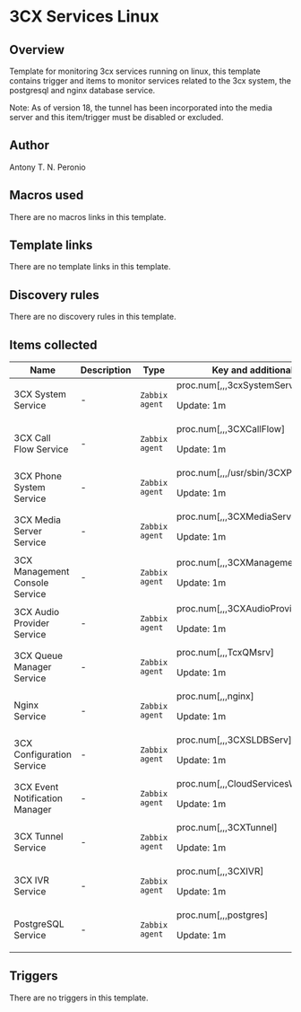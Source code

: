 # 3CX Services Linux

## Overview

Template for monitoring 3cx services running on linux, this template contains trigger and items to monitor services related to the 3cx system, the postgresql and nginx database service.


 


Note: As of version 18, the tunnel has been incorporated into the media server and this item/trigger must be disabled or excluded.



## Author

Antony T. N. Peronio

## Macros used

There are no macros links in this template.

## Template links

There are no template links in this template.

## Discovery rules

There are no discovery rules in this template.

## Items collected

|Name|Description|Type|Key and additional info|
|----|-----------|----|----|
|3CX System Service|<p>-</p>|`Zabbix agent`|proc.num[,,,3cxSystemService]<p>Update: 1m</p>|
|3CX Call Flow Service|<p>-</p>|`Zabbix agent`|proc.num[,,,3CXCallFlow]<p>Update: 1m</p>|
|3CX Phone System Service|<p>-</p>|`Zabbix agent`|proc.num[,,,/usr/sbin/3CXPhoneSystem]<p>Update: 1m</p>|
|3CX Media Server Service|<p>-</p>|`Zabbix agent`|proc.num[,,,3CXMediaServer]<p>Update: 1m</p>|
|3CX Management Console Service|<p>-</p>|`Zabbix agent`|proc.num[,,,3CXManagementConsole]<p>Update: 1m</p>|
|3CX Audio Provider Service|<p>-</p>|`Zabbix agent`|proc.num[,,,3CXAudioProvider]<p>Update: 1m</p>|
|3CX Queue Manager Service|<p>-</p>|`Zabbix agent`|proc.num[,,,TcxQMsrv]<p>Update: 1m</p>|
|Nginx Service|<p>-</p>|`Zabbix agent`|proc.num[,,,nginx]<p>Update: 1m</p>|
|3CX Configuration Service|<p>-</p>|`Zabbix agent`|proc.num[,,,3CXSLDBServ]<p>Update: 1m</p>|
|3CX Event Notification Manager|<p>-</p>|`Zabbix agent`|proc.num[,,,CloudServicesWatcher]<p>Update: 1m</p>|
|3CX Tunnel Service|<p>-</p>|`Zabbix agent`|proc.num[,,,3CXTunnel]<p>Update: 1m</p>|
|3CX IVR Service|<p>-</p>|`Zabbix agent`|proc.num[,,,3CXIVR]<p>Update: 1m</p>|
|PostgreSQL Service|<p>-</p>|`Zabbix agent`|proc.num[,,,postgres]<p>Update: 1m</p>|
## Triggers

There are no triggers in this template.

